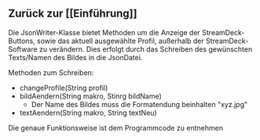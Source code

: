 ## Zurück zur [[Einführung]]

Die JsonWriter-Klasse bietet Methoden um die Anzeige der StreamDeck-Buttons, sowie das aktuell ausgewählte Profil, außerhalb der StreamDeck-Software zu verändern. Dies erfolgt durch das Schreiben des gewünschten Texts/Namen des Bildes in die JsonDatei.

Methoden zum Schreiben:
- changeProfile(String profil)
- bildAendern(String makro, Stinrg bildName)
	- Der Name des Bildes muss die Formatendung beinhalten "xyz.jpg"
- textAendern(String makro, String textNeu)

Die genaue Funktionsweise ist dem Programmcode zu entnehmen
 